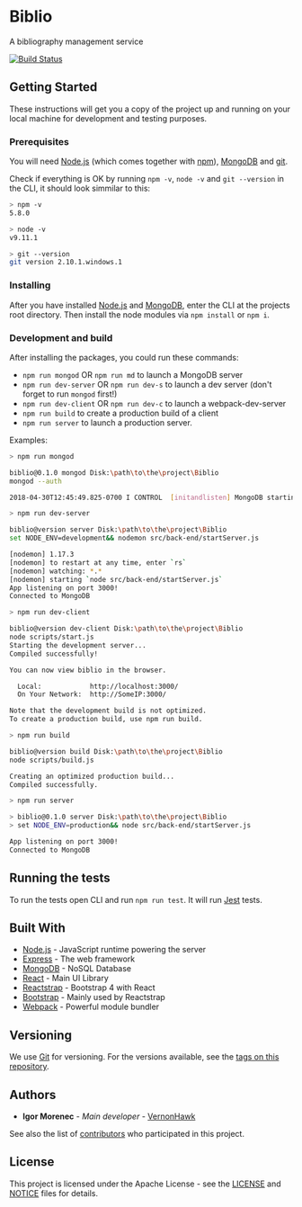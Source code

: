 # Biblio

A bibliography management service

[![Build Status](https://travis-ci.org/VernonHawk/Biblio.svg?branch=master)](https://travis-ci.org/VernonHawk/Biblio)

## Getting Started

These instructions will get you a copy of the project up and running on your local machine for development and testing purposes.

### Prerequisites

You will need [Node.js](https://nodejs.org) (which comes together with [npm](https://www.npmjs.com/)), [MongoDB](https://www.mongodb.com/) and [git](https://git-scm.com/downloads).

Check if everything is OK by running `npm -v`, `node -v` and `git --version` in the CLI, it should look simmilar to this:

```bash
> npm -v
5.8.0
```

```bash
> node -v
v9.11.1
```

```bash
> git --version
git version 2.10.1.windows.1
```

### Installing

After you have installed [Node.js](https://nodejs.org) and [MongoDB](https://www.mongodb.com/), enter the CLI at the projects root directory. Then install the node modules via `npm install` or `npm i`.

### Development and build

After installing the packages, you could run these commands:

- `npm run mongod` OR `npm run md` to launch a MongoDB server
- `npm run dev-server` OR `npm run dev-s` to launch a dev server (don't forget to run `mongod` first!)
- `npm run dev-client` OR `npm run dev-c` to launch a webpack-dev-server
- `npm run build` to create a production build of a client
- `npm run server` to launch a production server.

Examples:

```bash
> npm run mongod

biblio@0.1.0 mongod Disk:\path\to\the\project\Biblio
mongod --auth

2018-04-30T12:45:49.825-0700 I CONTROL  [initandlisten] MongoDB starting : pid=12992 port=27017 dbpath=C:\data\db\ 64-bit host=YOUR_HOST
```

```bash
> npm run dev-server

biblio@version server Disk:\path\to\the\project\Biblio
set NODE_ENV=development&& nodemon src/back-end/startServer.js

[nodemon] 1.17.3
[nodemon] to restart at any time, enter `rs`
[nodemon] watching: *.*
[nodemon] starting `node src/back-end/startServer.js`
App listening on port 3000!
Connected to MongoDB
```

```bash
> npm run dev-client

biblio@version dev-client Disk:\path\to\the\project\Biblio
node scripts/start.js
Starting the development server...
Compiled successfully!

You can now view biblio in the browser.

  Local:            http://localhost:3000/
  On Your Network:  http://SomeIP:3000/

Note that the development build is not optimized.
To create a production build, use npm run build.
```

```bash
> npm run build

biblio@version build Disk:\path\to\the\project\Biblio
node scripts/build.js

Creating an optimized production build...
Compiled successfully.
```

```bash
> npm run server

> biblio@0.1.0 server Disk:\path\to\the\project\Biblio
> set NODE_ENV=production&& node src/back-end/startServer.js

App listening on port 3000!
Connected to MongoDB
```

## Running the tests

To run the tests open CLI and run `npm run test`. It will run [Jest](https://facebook.github.io/jest/) tests.

## Built With

- [Node.js](https://nodejs.org) - JavaScript runtime powering the server
- [Express](http://expressjs.com/) - The web framework
- [MongoDB](https://www.mongodb.com/) - NoSQL Database
- [React](https://reactjs.org/) - Main UI Library
- [Reactstrap](https://reactstrap.github.io/) - Bootstrap 4 with React
- [Bootstrap](https://getbootstrap.com/) - Mainly used by Reactstrap
- [Webpack](https://webpack.js.org/) - Powerful module bundler

## Versioning

We use [Git](https://git-scm.com) for versioning. For the versions available, see the [tags on this repository](https://github.com/VernonHawk/Biblio/tags).

## Authors

- **Igor Morenec** - *Main developer* - [VernonHawk](https://github.com/VernonHawk)

See also the list of [contributors](https://github.com/VernonHawk/Biblio/contributors) who participated in this project.

## License

This project is licensed under the Apache License - see the [LICENSE](LICENSE) and [NOTICE](NOTICE) files for details.
